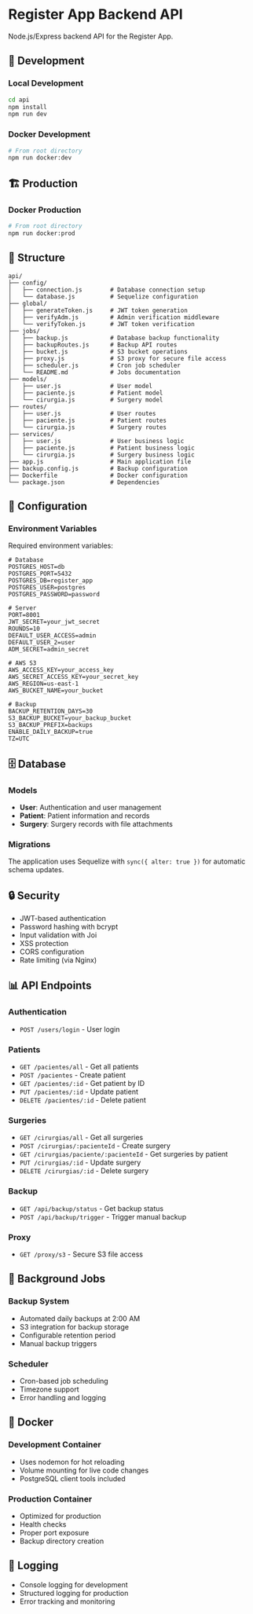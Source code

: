 # Register App Backend API

Node.js/Express backend API for the Register App.

## 🚀 Development

### Local Development
```bash
cd api
npm install
npm run dev
```

### Docker Development
```bash
# From root directory
npm run docker:dev
```

## 🏗️ Production

### Docker Production
```bash
# From root directory
npm run docker:prod
```

## 📁 Structure

```
api/
├── config/
│   ├── connection.js        # Database connection setup
│   └── database.js          # Sequelize configuration
├── global/
│   ├── generateToken.js     # JWT token generation
│   ├── verifyAdm.js         # Admin verification middleware
│   └── verifyToken.js       # JWT token verification
├── jobs/
│   ├── backup.js            # Database backup functionality
│   ├── backupRoutes.js      # Backup API routes
│   ├── bucket.js            # S3 bucket operations
│   ├── proxy.js             # S3 proxy for secure file access
│   ├── scheduler.js         # Cron job scheduler
│   └── README.md            # Jobs documentation
├── models/
│   ├── user.js              # User model
│   ├── paciente.js          # Patient model
│   └── cirurgia.js          # Surgery model
├── routes/
│   ├── user.js              # User routes
│   ├── paciente.js          # Patient routes
│   └── cirurgia.js          # Surgery routes
├── services/
│   ├── user.js              # User business logic
│   ├── paciente.js          # Patient business logic
│   └── cirurgia.js          # Surgery business logic
├── app.js                   # Main application file
├── backup.config.js         # Backup configuration
├── Dockerfile               # Docker configuration
└── package.json             # Dependencies
```

## 🔧 Configuration

### Environment Variables

Required environment variables:

```env
# Database
POSTGRES_HOST=db
POSTGRES_PORT=5432
POSTGRES_DB=register_app
POSTGRES_USER=postgres
POSTGRES_PASSWORD=password

# Server
PORT=8001
JWT_SECRET=your_jwt_secret
ROUNDS=10
DEFAULT_USER_ACCESS=admin
DEFAULT_USER_2=user
ADM_SECRET=admin_secret

# AWS S3
AWS_ACCESS_KEY=your_access_key
AWS_SECRET_ACCESS_KEY=your_secret_key
AWS_REGION=us-east-1
AWS_BUCKET_NAME=your_bucket

# Backup
BACKUP_RETENTION_DAYS=30
S3_BACKUP_BUCKET=your_backup_bucket
S3_BACKUP_PREFIX=backups
ENABLE_DAILY_BACKUP=true
TZ=UTC
```

## 🗄️ Database

### Models

- **User**: Authentication and user management
- **Patient**: Patient information and records
- **Surgery**: Surgery records with file attachments

### Migrations

The application uses Sequelize with `sync({ alter: true })` for automatic schema updates.

## 🔒 Security

- JWT-based authentication
- Password hashing with bcrypt
- Input validation with Joi
- XSS protection
- CORS configuration
- Rate limiting (via Nginx)

## 📊 API Endpoints

### Authentication
- `POST /users/login` - User login

### Patients
- `GET /pacientes/all` - Get all patients
- `POST /pacientes` - Create patient
- `GET /pacientes/:id` - Get patient by ID
- `PUT /pacientes/:id` - Update patient
- `DELETE /pacientes/:id` - Delete patient

### Surgeries
- `GET /cirurgias/all` - Get all surgeries
- `POST /cirurgias/:pacienteId` - Create surgery
- `GET /cirurgias/paciente/:pacienteId` - Get surgeries by patient
- `PUT /cirurgias/:id` - Update surgery
- `DELETE /cirurgias/:id` - Delete surgery

### Backup
- `GET /api/backup/status` - Get backup status
- `POST /api/backup/trigger` - Trigger manual backup

### Proxy
- `GET /proxy/s3` - Secure S3 file access

## 🔄 Background Jobs

### Backup System
- Automated daily backups at 2:00 AM
- S3 integration for backup storage
- Configurable retention period
- Manual backup triggers

### Scheduler
- Cron-based job scheduling
- Timezone support
- Error handling and logging

## 🐳 Docker

### Development Container
- Uses nodemon for hot reloading
- Volume mounting for live code changes
- PostgreSQL client tools included

### Production Container
- Optimized for production
- Health checks
- Proper port exposure
- Backup directory creation

## 📝 Logging

- Console logging for development
- Structured logging for production
- Error tracking and monitoring 